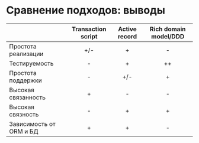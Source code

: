 # Сравнение подходов: выводы

|                         | Transaction script | Active record | Rich domain model/DDD |
|:------------------------|:------------------:|:-------------:|:---------------------:|
| Простота реализации     |        +/-         |       +       |           -           |
| Тестируемость           |         -          |       +       |          ++           |
| Простота поддержки      |         -          |      +/-      |           +           |
| Высокая связанность     |         +          |       -       |           -           |
| Высокая связность       |         -          |       +       |           +           |
| Зависимость от ORM и БД |         +          |       +       |           -           |

<SlideCurrentNo class="absolute bottom-[5px] left-1/2 transform -translate-x-1/2 items-center" />
